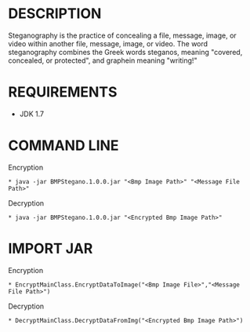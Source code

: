 # DESCRIPTION

Steganography is the practice of concealing a file, message, image, or video within another file, message, image, or video. The word steganography combines the Greek words steganos, meaning "covered, concealed, or protected", and graphein meaning "writing!"


# REQUIREMENTS

* JDK 1.7 

# COMMAND LINE

Encryption
 
	* java -jar BMPStegano.1.0.0.jar "<Bmp Image Path>" "<Message File Path>"
	
Decryption

	* java -jar BMPStegano.1.0.0.jar "<Encrypted Bmp Image Path>"
	
# IMPORT JAR	

Encryption
 
	* EncryptMainClass.EncryptDataToImage("<Bmp Image File>","<Message File Path>")
	
Decryption

	* DecryptMainClass.DecryptDataFromImg("<Encrypted Bmp Image Path>")


